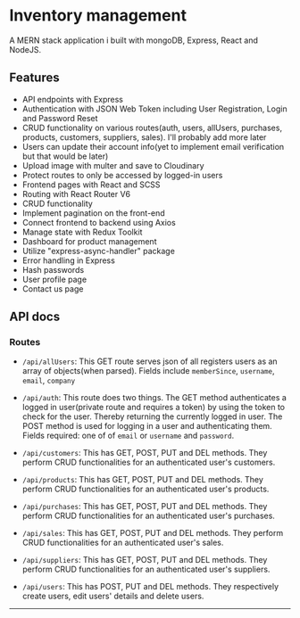 # Inventory management 
A MERN stack application i built with mongoDB, Express, React and NodeJS.

## Features
- API endpoints with Express
- Authentication with JSON Web Token including User Registration, Login and Password Reset
- CRUD functionality on various routes(auth, users, allUsers, purchases, products, customers, suppliers, sales). I'll probably add more later
- Users can update their account info(yet to implement email verification but that would be later)
- Upload image with multer and save to Cloudinary
- Protect routes to only be accessed by logged-in users
- Frontend pages with React and SCSS
- Routing with React Router V6
- CRUD functionality
- Implement pagination on the front-end
- Connect frontend to backend using Axios
- Manage state with Redux Toolkit
- Dashboard for product management
- Utilize "express-async-handler" package
- Error handling in Express
- Hash passwords
- User profile page
- Contact us page

<!-- Add other features -->

## API docs

### Routes

- `/api/allUsers`: This GET route serves json of all registers users as an array of objects(when parsed). Fields include `memberSince`, `username`, `email`, `company`

- `/api/auth`: This route does two things. The GET method authenticates a logged in user(private route and requires a token) by using the token to check for the user. Thereby returning the currently logged in user. The POST method is used for logging in a user and authenticating them. Fields required: one of of `email` or `username` and `password`.

- `/api/customers`: This has GET, POST, PUT and DEL methods. They perform CRUD functionalities for an authenticated user's customers.

- `/api/products`: This has GET, POST, PUT and DEL methods. They perform CRUD functionalities for an authenticated user's products.

- `/api/purchases`: This has GET, POST, PUT and DEL methods. They perform CRUD functionalities for an authenticated user's purchases.

- `/api/sales`: This has GET, POST, PUT and DEL methods. They perform CRUD functionalities for an authenticated user's sales.

- `/api/suppliers`: This has GET, POST, PUT and DEL methods. They perform CRUD functionalities for an authenticated user's suppliers.

- `/api/users`: This has POST, PUT and DEL methods. They respectively create users, edit users' details and delete users.

-----------------

